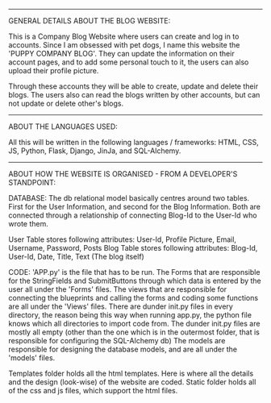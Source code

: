 -----------------------------------------------------------------------------

GENERAL DETAILS ABOUT THE BLOG WEBSITE:

This is a Company Blog Website where users can create and log in to accounts. Since I am obsessed with pet dogs, I name this website the 'PUPPY COMPANY BLOG'. They can update the information on their account pages, and to add some personal touch to it, the users can also upload their profile picture.

Through these accounts they will be able to create, update and delete their blogs. The users also can read the blogs written by other accounts, but can not update or delete other's blogs.

-----------------------------------------------------------------------------

ABOUT THE LANGUAGES USED:

All this will be written in the following languages / frameworks: HTML, CSS, JS, Python, Flask, Django, JinJa, and SQL-Alchemy.

-----------------------------------------------------------------------------

ABOUT HOW THE WEBSITE IS ORGANISED - FROM A DEVELOPER'S STANDPOINT:

DATABASE: The db relational model basically centres around two tables. First for the User Information, and second for the Blog Information. Both are connected through a relationship of connecting Blog-Id to the User-Id who wrote them.

User Table stores following attributes: User-Id, Profile Picture, Email, Username, Password, Posts Blog Table stores following attributes: Blog-Id, User-Id, Date, Title, Text (The blog itself)

CODE: 'APP.py' is the file that has to be run. The Forms that are responsible for the StringFields and SubmitButtons through which data is entered by the user all under the 'Forms' files. The views that are responsible for connecting the blueprints and calling the forms and coding some functions are all under the 'Views' files. There are dunder init.py files in every directory, the reason being this way when running app.py, the python file knows which all directories to import code from. The dunder init.py files are mostly all empty (other than the one which is in the outermost folder, that is responsible for configuring the SQL-Alchemy db) The models are responsible for designing the database models, and are all under the 'models' files.

Templates folder holds all the html templates. Here is where all the details and the design (look-wise) of the website are coded. Static folder holds all of the css and js files, which support the html files.
